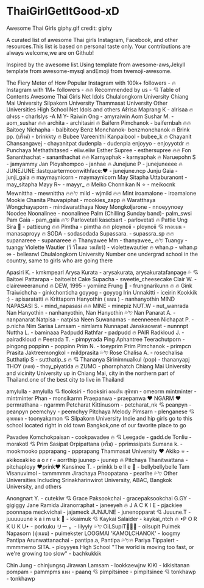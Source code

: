# ThaiGirlGetItGood-xD
Awesome Thai Girls
giphy.gif
credit: giphy

A curated list of awesome Thai girls Instagram, Facebook, and other resources.This list is based on personal taste only. Your contributions are always welcome,we are on Github!

Inspired by the awesome list.Using template from awesome-aws,Jekyll template from awesome-mysql andEmoji from twemoji-awesome.

The Fiery Meter of How Popular
Instagram with 100k+ followers - :fire:
Instagram with 1M+ followers - :fire::fire:
Recommended by us - :cupid:
Table of Contents
Awesome Thai Girls
Net Idols
Chulalongkorn University
Chiang Mai University
Silpakorn University
Thammasat University
Other Universities
High School
Net Idols and others
Aℓrisa Maprang K - alrisaa :fire:
αlчѕѕ - charlslys
-A M Y- Raiwin Ong - amyraiwin
Aom Sushar M. - aom_sushar :fire::fire:
archita - architasiri :fire:
Baifern Pimchanok - baifernbah :fire::fire:
Baitoey Nichapha - baibitoey
Benz Monchanok- benzmonchanok :fire:
Brink pp. (บริ๊งค์) - brinkkty :fire:
Bubee Vareenithi Kanpaibool - bubee_k :fire:
Chayanit Chansangavej - chayanitpat
dudenpla - dudenpla
enjoyyo - enjoyyotdr :fire:
Punchaya Methathitased - eiiw.eiiw
Esther Supree - esthersupree :fire::fire:
Fon Sananthachat - sananthachat :fire::fire:
Karnyaphak - karnyaphak :fire:
Naruepohn S - jamyammy
Jan Ployshompoo - janhae :fire:
Junejune P - junejuneeee :fire:
JUNEJUNE :lastquartermoonwithface::heart: - junejune.ncp
Junju Gaia - junji_gaia :fire:
maymaynicorn - maymaynicorn
May Sitapha Uttaburanont - may_sitapha
Mayy R~ - mayyr_ :fire:
Meiko Chonnikan N :star: - meikocnk
Mewnittha - mewnittha :fire::fire::cupid:
mild - wjmild :fire::fire:
Mint iroamalone - iroamalone
Mookie Chanita Phuvapiphat - mookies_zapp :fire:
Waratthaya Wongchayaporn - mindwaratthaya
Noey Mongkoljarone - nnoeyynoey
Noodee Noonalinee - noonalinee
Palm (Chilling Sunday band)- palm_swsi
Pam Gaia - pam_gaia :fire::cupid:
Parlovetati kasetsart - parlovetati :fire:
Pattie Ung Sira :tulip: - pattieung :fire::fire:
Pimtha - pimtha :fire::fire:
ploynoii - ploynoii :cupid:
พรอยมน - manasaproyy :fire:
SODA - sodasodada
Supassara. - supassra_sp :fire::fire:
supanareee - supanareee :fire:
Thanyawee Mm - thanyawee_ :fire::cupid:
Tuangy - tuangy
Violette Wautier (วี วิโอเลต วอเทียร์) - violettewautier :fire:
whan.p - whan.p
∞ - bellesnvl
Chulalongkorn University
Number one undergrad school in the country, same to girls who are going there

Apasiri K. - kmkmpearl
Arysa Kurata - arysakurata, arysakuratafanpage :sweat_drops: :cupid:
Baitoei Pattarapa - baitoeibt
Cake Supacha - sweetie_cheesecake
Clair W. - claireweeranund :fire:
DEW, 1995 - yomiinz
Frung :icecream: - frungnarikunn :fire: :fire:
Gink Traiwichcha - ginkchonticha
goyyog - goyyog
Irin Unnakitti - iceirin
Kookkik :) - apisaratatti :fire:
Krittaporn Hanyothin ( แนน ) - nanhanyothin
MIND NAPASASI S. - mind_napasasi :fire::fire:
MINE - minepiz
NUT.W - nut_wanrada
Nan Hanyothin - nanhanyothin, Nan Hanyothin :sweat_drops::cupid:
Nan Panarat A. - nanpanarat
Natpisa - natpisa
Neen Suwanamas - neenneeen
Nichapat P. - p.nicha
Nim Sarisa Lamsam - nimlams
Nunnapat Janskaowrat - nunnnpt
Nuttha L. - baminaaa
Padpudd Rathfar - padpudd :fire:
PAIR Radkloud J. - pairadkloud :fire:
Peerada T. - pimpyrada
Ping Aphantree Teerachutporn - pingpng
poppinn - poppinn
Prim N. - toeyprim
Prim Pimchanok - primpcn
Prasita Jaktreemongkol - mildprasita :sweat_drops::cupid:
Rose Chalisa A. - rosechalisa
Sutthatip S - sutthatip_s :fire: :cupid:
Thananya Sirinimnualkul (pop) - thananyapj
THOY (ตอย) - thoy_piyatida :fire:
ZUMO - phornphatch
Chiang Mai University and vicinity
University up in Chiang Mai, city in the northern part of Thailand.one of the best city to live in Thailand

amylulla - amylulla :cupid:
flooksiri - flooksiri
ออมสิน สุพิทชา - omeorm
mintminter - mintminter
Phan - monsikarnn
Praepanwa - praepanwa
:heart: NGARM :heart: permrathana - ngarmm
Petcharat Kittinusorn - petcharat_nk :cupid:
peanpyn - peanpyn
peemchyy - peemchyy
Pitchaya Melody Pimsarn - plenganese :cupid:
ตุลยกมล - toonyakamon :cupid:
Silpakorn University
Indie and hip girls go to this school located right in old town Bangkok,one of our favorite place to go

Pavadee Komchokpaisan - cookpavadee :fire: :cupid:
Leegade - gadd.de
Tonliu - morakotl :cupid:
Prim Sasipat Orpipattana (พริ้ม) - pprimssipats
Sumana k. - mookmooko
ppprapang - ppprapang
Thammasat University
:heart: Akiko :star: - akikoxakiko
a o r r - aorrthip
juunep - juunep :fire:
Pitchaya Thanitwattana - pitchaployy
:heart:prink:heart: Kansinee T. - prinkk
b e ll e :rabbit: - bellybellybelle
Tam Visanuvimol - tammmmm
Jirachaya Phoopatana - pearlhe :sweat_drops::cupid:
Other Universities
Including Srinakharinwirot University, ABAC, Bangkok University, and others

Anongnart Y. - cutekiw :cupid:
Grace Paksookchai - gracepaksookchai
G.GY - gigiggy
Jane Ramida Jiranorraphat - janeeyeh :fire:
J A C K I E - pjackiee
poonnapa meckvichai - jajameck
JUNJUNE - junenopparat :cupid:
Juuune.T - juuuuuune
k a i m u k :icecream: - kkaimuk :cupid:
Kaykai Salaider - kaykai_ntch :fire:
•P O R K U K U• - porkuku
リー 。- lilyyly :sweat_drops::cupid:
OiLSupiT🐷🍰🍭 - oilsupit
Puimek Napasorn (ปุยเมฆ) - puimekster
LOOGMAI 'KAMOLCHANOK' - loogmy
Pantipa Arunwattanachai - pantipa.a, Pantipa :sweat_drops::cupid::fire:
Pariya Tippalert - mmmmemo
SITA. - ployyyes
High School
"The world is moving too fast, or we're growing too slow" - bachkukkik

Chin Jung - chinjungsq
Jirawan Lamsam - lookkaewjrw
KIKI - kikisitanan
pompam - pammpms
แพง - paanq :cupid:
pimpitsinee - pimpitsinee :cupid:
tonkhawp - tonkhawp
